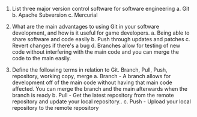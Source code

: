 1. List three major version control software for software engineering 
	a. Git
	b. Apache Subversion
	c. Mercurial 

2. What are the main advantages to using Git in your software development, and how is it useful for game developers.
	a. Being able to share software and code easily 
	b. Push through updates and patches 
	c. Revert changes if there's a bug
	d. Branches allow for testing of new code without interfering with the main code and you can merge the code to the main easily.
3. Define the following terms in relation to Git. Branch, Pull, Push, repository, working copy, merge
	a. Branch - A branch allows for development off of the main code without having that main code affected. You can merge the branch and the main afterwards when the branch is ready
	b. Pull - Get the latest repository from the remote repository and update your local repository..
	c. Push - Upload your local repository to the remote repository 
